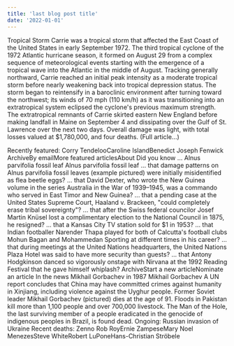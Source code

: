```yaml
---
title: 'last blog post title'
date: '2022-01-01'
---
```


Tropical Storm Carrie was a tropical storm that affected the East Coast of the United States in early September 1972. The third tropical cyclone of the 1972 Atlantic hurricane season, it formed on August 29 from a complex sequence of meteorological events starting with the emergence of a tropical wave into the Atlantic in the middle of August. Tracking generally northward, Carrie reached an initial peak intensity as a moderate tropical storm before nearly weakening back into tropical depression status. The storm began to reintensify in a baroclinic environment after turning toward the northwest; its winds of 70 mph (110 km/h) as it was transitioning into an extratropical system eclipsed the cyclone's previous maximum strength. The extratropical remnants of Carrie skirted eastern New England before making landfall in Maine on September 4 and dissipating over the Gulf of St. Lawrence over the next two days. Overall damage was light, with total losses valued at $1,780,000, and four deaths. (Full article...)

Recently featured: Corry TendelooCaroline IslandBenedict Joseph Fenwick
ArchiveBy emailMore featured articlesAbout
Did you know ...
Alnus parvifolia fossil leaf
Alnus parvifolia fossil leaf
... that damage patterns on Alnus parvifolia fossil leaves (example pictured) were initially misidentified as flea beetle eggs?
... that David Dexter, who wrote the New Guinea volume in the series Australia in the War of 1939–1945, was a commando who served in East Timor and New Guinea?
... that a pending case at the United States Supreme Court, Haaland v. Brackeen, "could completely erase tribal sovereignty"?
... that after the Swiss federal councilor Josef Martin Knüsel lost a complimentary election to the National Council in 1875, he resigned?
... that a Kansas City TV station sold for $1 in 1953?
... that Indian footballer Narender Thapa played for both of Calcutta's football clubs Mohun Bagan and Mohammedan Sporting at different times in his career?
... that during meetings at the United Nations headquarters, the United Nations Plaza Hotel was said to have more security than guests?
... that Antony Hodgkinson danced so vigorously onstage with Nirvana at the 1992 Reading Festival that he gave himself whiplash?
ArchiveStart a new articleNominate an article
In the news
Mikhail Gorbachev in 1987
Mikhail Gorbachev
A UN report concludes that China may have committed crimes against humanity in Xinjiang, including violence against the Uyghur people.
Former Soviet leader Mikhail Gorbachev (pictured) dies at the age of 91.
Floods in Pakistan kill more than 1,100 people and over 700,000 livestock.
The Man of the Hole, the last surviving member of a people eradicated in the genocide of indigenous peoples in Brazil, is found dead.
Ongoing: Russian invasion of Ukraine
Recent deaths: Zenno Rob RoyErnie ZampeseMary Noel MenezesSteve WhiteRobert LuPoneHans-Christian Ströbele
